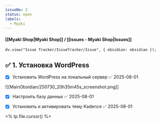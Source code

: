 ```yaml
---
issueNo: 2
status: open
labels:
  - Myaki
---
```


#### [[Myaki Shop|Myaki Shop]] / [[issues - Myaki Shop|Issues]]

```dataviewjs
dv.view("Issue Tracker/IssueTracker/Issue", { obsidian: obsidian });
```
## ✅ 1. Установка WordPress

- [x] Установить WordPress на локальный сервер ✅ 2025-08-01

 ![[MainObsidian/250730_20h35m45s_screenshot.png]]
- [x] Настроить базу данных ✅ 2025-08-01
- [x] Установить и активировать тему Kadence ✅ 2025-08-01



<% tp.file.cursor() %>
